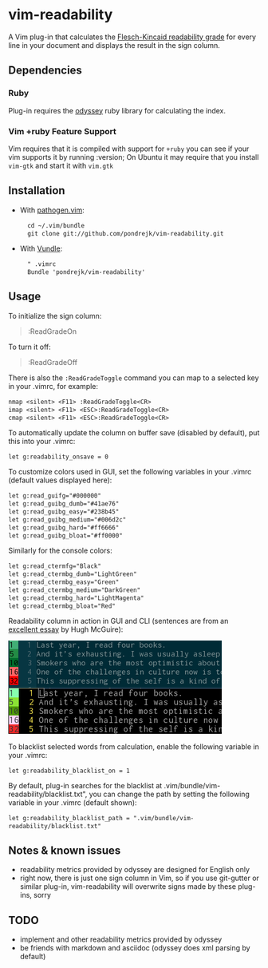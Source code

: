 vim-readability
=================

A Vim plug-in that calculates the [Flesch-Kincaid readability grade](https://en.wikipedia.org/wiki/Flesch%E2%80%93Kincaid_readability_tests) for every line in your document and displays the result in the sign column.

## Dependencies

### Ruby
Plug-in requires the [odyssey](<https://github.com/cameronsutter/odyssey>) ruby library for calculating the index.

### Vim +ruby Feature Support
Vim requires that it is compiled with support for `+ruby` you can see if your vim supports it by running :version; 
On Ubuntu it may require that you install `vim-gtk` and start it with `vim.gtk`

## Installation

* With [pathogen.vim](https://github.com/tpope/vim-pathogen):

        cd ~/.vim/bundle
        git clone git://github.com/pondrejk/vim-readability.git

* With [Vundle](https://github.com/gmarik/vundle):

        " .vimrc
        Bundle 'pondrejk/vim-readability'

## Usage

To initialize the sign column:

> :ReadGradeOn

To turn it off:

> :ReadGradeOff

There is also the `:ReadGradeToggle` command you can map to a selected key in your .vimrc, for example:

```Vim
nmap <silent> <F11> :ReadGradeToggle<CR>
imap <silent> <F11> <ESC>:ReadGradeToggle<CR>
cmap <silent> <F11> <ESC>:ReadGradeToggle<CR>
```

To automatically update the column on buffer save (disabled by default), put this into your .vimrc:

```Vim
let g:readability_onsave = 0
```

To customize colors used in GUI, set the following variables in your .vimrc (default values displayed here):

```Vim
let g:read_guifg="#000000"
let g:read_guibg_dumb="#41ae76"
let g:read_guibg_easy="#238b45"
let g:read_guibg_medium="#006d2c"
let g:read_guibg_hard="#ff6666"
let g:read_guibg_bloat="#ff0000"
```

Similarly for the console colors:

```Vim
let g:read_ctermfg="Black"
let g:read_ctermbg_dumb="LightGreen"
let g:read_ctermbg_easy="Green"
let g:read_ctermbg_medium="DarkGreen"
let g:read_ctermbg_hard="LightMagenta"
let g:read_ctermbg_bloat="Red"
```

Readability column in action in GUI and CLI (sentences are from an [excellent essay](https://medium.com/@hughmcguire/why-can-t-we-read-anymore-503c38c131fe#.svxaye4p4) by Hugh McGuire):

![](screenshots/example.png "Readability collumn in action")

To blacklist selected words from calculation, enable the following variable in your .vimrc:

```Vim
let g:readability_blacklist_on = 1
```

By default, plug-in searches for the blacklist at .vim/bundle/vim-readability/blacklist.txt", you can change the path by setting the following variable in your .vimrc (default shown):

```Vim
let g:readability_blacklist_path = ".vim/bundle/vim-readability/blacklist.txt"
```

## Notes & known issues

* readability metrics provided by odyssey are designed for English only
* right now, there is just one sign column in Vim, so if you use git-gutter or similar plug-in, vim-readability will overwrite signs made by these plug-ins, sorry

## TODO

* implement and other readability metrics provided by odyssey
* be friends with markdown and asciidoc (odyssey does xml parsing by default)
